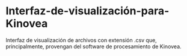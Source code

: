 # Interfaz-de-visualización-para-Kinovea

Interfaz de visualización de archivos con extensión .csv que, principalmente, provengan del software de procesamiento de Kinovea. 
